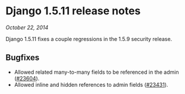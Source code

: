 # Django 1.5.11 release notes

*October 22, 2014*

Django 1.5.11 fixes a couple regressions in the 1.5.9 security release.

## Bugfixes

* Allowed related many-to-many fields to be referenced in the admin
  ([#23604](https://code.djangoproject.com/ticket/23604)).
* Allowed inline and hidden references to admin fields
  ([#23431](https://code.djangoproject.com/ticket/23431)).
